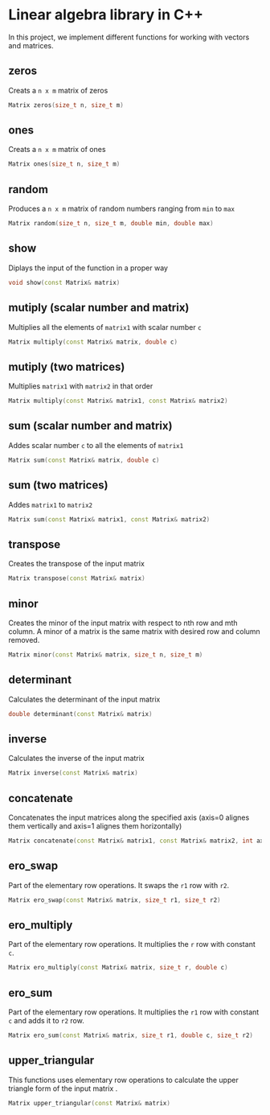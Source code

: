 # Linear algebra library in C++
In this project, we implement different functions for working with vectors and matrices.

## zeros 
Creats a `n x m` matrix of zeros
```cpp
Matrix zeros(size_t n, size_t m)
```
## ones
Creats a `n x m` matrix of ones
```cpp
Matrix ones(size_t n, size_t m)
```
## random
Produces a `n x m` matrix of random numbers ranging from `min` to `max`
```cpp
Matrix random(size_t n, size_t m, double min, double max)
```
## show
Diplays the input of the function in a proper way
```cpp
void show(const Matrix& matrix)
```
## mutiply (scalar number and matrix)
Multiplies all the elements of `matrix1` with scalar number `c`
```cpp
Matrix multiply(const Matrix& matrix, double c)
```
## mutiply (two matrices)
Multiplies `matrix1` with `matrix2` in that order
```cpp
Matrix multiply(const Matrix& matrix1, const Matrix& matrix2)
```
## sum (scalar number and matrix)
Addes scalar number `c` to all the elements of `matrix1`
```cpp
Matrix sum(const Matrix& matrix, double c)
```
## sum (two matrices)
Addes `matrix1` to `matrix2`
```cpp
Matrix sum(const Matrix& matrix1, const Matrix& matrix2)
```
## transpose
Creates the transpose of the input matrix
```cpp
Matrix transpose(const Matrix& matrix)
```
## minor
Creates the minor of the input matrix with respect to nth row and mth column. A minor of a matrix is the same matrix with desired row and column removed.
```cpp
Matrix minor(const Matrix& matrix, size_t n, size_t m)
```
## determinant
Calculates the determinant of the input matrix
```cpp
double determinant(const Matrix& matrix)
```
## inverse
Calculates the inverse of the input matrix
```cpp
Matrix inverse(const Matrix& matrix)
```
## concatenate
Concatenates the input matrices along the specified axis (axis=0 alignes them vertically and axis=1 alignes them horizontally)
```cpp
Matrix concatenate(const Matrix& matrix1, const Matrix& matrix2, int axis=0)
```
## ero_swap
Part of the elementary row operations. It swaps the `r1` row with `r2`.
```cpp
Matrix ero_swap(const Matrix& matrix, size_t r1, size_t r2)
```
## ero_multiply
Part of the elementary row operations. It multiplies the `r` row with constant `c`.
```cpp
Matrix ero_multiply(const Matrix& matrix, size_t r, double c)
```
## ero_sum
Part of the elementary row operations. It multiplies the `r1` row with constant `c` and adds it to `r2` row.
```cpp
Matrix ero_sum(const Matrix& matrix, size_t r1, double c, size_t r2)
```
## upper_triangular
This functions uses elementary row operations to calculate the upper triangle form of the input matrix .
```cpp
Matrix upper_triangular(const Matrix& matrix)
```








